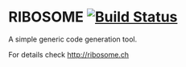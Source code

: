 RIBOSOME [![Build Status](https://travis-ci.org/sustrik/ribosome.svg?branch=master)](https://travis-ci.org/sustrik/ribosome)
========

A simple generic code generation tool.

For details check http://ribosome.ch
